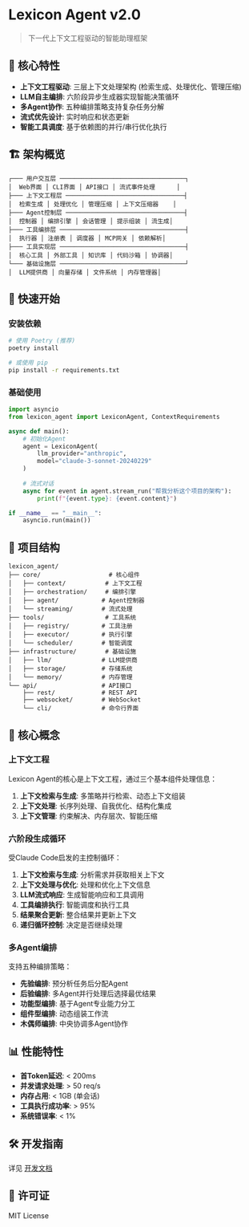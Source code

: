 # Lexicon Agent v2.0

> 下一代上下文工程驱动的智能助理框架

## 🎯 核心特性

- **上下文工程驱动**: 三层上下文处理架构 (检索生成、处理优化、管理压缩)
- **LLM自主编排**: 六阶段异步生成器实现智能决策循环
- **多Agent协作**: 五种编排策略支持复杂任务分解
- **流式优先设计**: 实时响应和状态更新
- **智能工具调度**: 基于依赖图的并行/串行优化执行

## 🏗️ 架构概览

```
┌─── 用户交互层 ───────────────────────────────────┐
│  Web界面 │ CLI界面 │ API接口 │ 流式事件处理      │
├─── 上下文工程层 ─────────────────────────────────┤
│  检索生成 │ 处理优化 │ 管理压缩 │ 上下文压缩器    │
├─── Agent控制层 ─────────────────────────────────┤
│  控制器 │ 编排引擎 │ 会话管理 │ 提示组装 │ 流生成│
├─── 工具编排层 ───────────────────────────────────┤
│  执行器 │ 注册表 │ 调度器 │ MCP网关 │ 依赖解析│
├─── 工具实现层 ───────────────────────────────────┤
│  核心工具 │ 外部工具 │ 知识库 │ 代码沙箱 │ 协调器│
└─── 基础设施层 ───────────────────────────────────┘
│  LLM提供商 │ 向量存储 │ 文件系统 │ 内存管理器│
```

## 🚀 快速开始

### 安装依赖

```bash
# 使用 Poetry (推荐)
poetry install

# 或使用 pip
pip install -r requirements.txt
```

### 基础使用

```python
import asyncio
from lexicon_agent import LexiconAgent, ContextRequirements

async def main():
    # 初始化Agent
    agent = LexiconAgent(
        llm_provider="anthropic",
        model="claude-3-sonnet-20240229"
    )
    
    # 流式对话
    async for event in agent.stream_run("帮我分析这个项目的架构"):
        print(f"{event.type}: {event.content}")

if __name__ == "__main__":
    asyncio.run(main())
```

## 📁 项目结构

```
lexicon_agent/
├── core/                   # 核心组件
│   ├── context/           # 上下文工程
│   ├── orchestration/     # 编排引擎
│   ├── agent/            # Agent控制器
│   └── streaming/        # 流式处理
├── tools/                 # 工具系统
│   ├── registry/         # 工具注册
│   ├── executor/         # 执行引擎
│   └── scheduler/        # 智能调度
├── infrastructure/        # 基础设施
│   ├── llm/              # LLM提供商
│   ├── storage/          # 存储系统
│   └── memory/           # 内存管理
└── api/                  # API接口
    ├── rest/             # REST API
    ├── websocket/        # WebSocket
    └── cli/              # 命令行界面
```

## 🔧 核心概念

### 上下文工程

Lexicon Agent的核心是上下文工程，通过三个基本组件处理信息：

1. **上下文检索与生成**: 多策略并行检索、动态上下文组装
2. **上下文处理**: 长序列处理、自我优化、结构化集成
3. **上下文管理**: 约束解决、内存层次、智能压缩

### 六阶段生成循环

受Claude Code启发的主控制循环：

1. **上下文检索与生成**: 分析需求并获取相关上下文
2. **上下文处理与优化**: 处理和优化上下文信息
3. **LLM流式响应**: 生成智能响应和工具调用
4. **工具编排执行**: 智能调度和执行工具
5. **结果聚合更新**: 整合结果并更新上下文
6. **递归循环控制**: 决定是否继续处理

### 多Agent编排

支持五种编排策略：
- **先验编排**: 预分析任务后分配Agent
- **后验编排**: 多Agent并行处理后选择最优结果
- **功能型编排**: 基于Agent专业能力分工
- **组件型编排**: 动态组装工作流
- **木偶师编排**: 中央协调多Agent协作

## 📊 性能特性

- **首Token延迟**: < 200ms
- **并发请求处理**: > 50 req/s
- **内存占用**: < 1GB (单会话)
- **工具执行成功率**: > 95%
- **系统错误率**: < 1%

## 🛠️ 开发指南

详见 [开发文档](docs/Lexicon%20Agent:%20系统设计与开发指南%20v2.0.md)

## 📝 许可证

MIT License